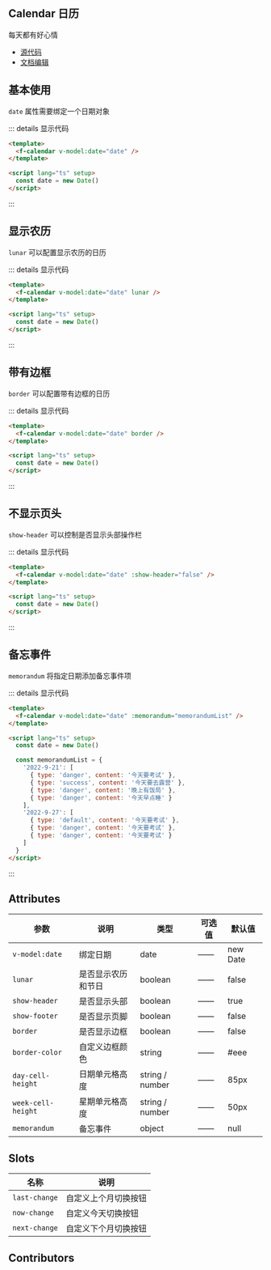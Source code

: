 ## Calendar 日历

每天都有好心情

- [源代码](https://github.com/FightingDesign/fighting-design/tree/master/packages/fighting-design/calendar)
- [文档编辑](https://github.com/FightingDesign/fighting-design/blob/master/docs/docs/components/calendar.md)

## 基本使用

`date` 属性需要绑定一个日期对象

<f-calendar v-model:date="date" />

::: details 显示代码

```html
<template>
  <f-calendar v-model:date="date" />
</template>

<script lang="ts" setup>
  const date = new Date()
</script>
```

:::

## 显示农历

`lunar` 可以配置显示农历的日历

<f-calendar v-model:date="date" lunar/>

::: details 显示代码

```html
<template>
  <f-calendar v-model:date="date" lunar />
</template>

<script lang="ts" setup>
  const date = new Date()
</script>
```

:::

## 带有边框

`border` 可以配置带有边框的日历

<f-calendar v-model:date="date" border/>

::: details 显示代码

```html
<template>
  <f-calendar v-model:date="date" border />
</template>

<script lang="ts" setup>
  const date = new Date()
</script>
```

:::

## 不显示页头

`show-header` 可以控制是否显示头部操作栏

<f-calendar v-model:date="date" :show-header="false"/>

::: details 显示代码

```html
<template>
  <f-calendar v-model:date="date" :show-header="false" />
</template>

<script lang="ts" setup>
  const date = new Date()
</script>
```

:::

## 备忘事件

`memorandum` 将指定日期添加备忘事件项

<f-calendar v-model:date="date" :memorandum="memorandumList" />

::: details 显示代码

```html
<template>
  <f-calendar v-model:date="date" :memorandum="memorandumList" />
</template>

<script lang="ts" setup>
  const date = new Date()

  const memorandumList = {
    '2022-9-21': [
      { type: 'danger', content: '今天要考试' },
      { type: 'success', content: '今天要去露营' },
      { type: 'danger', content: '晚上有饭局' },
      { type: 'danger', content: '今天早点睡' }
    ],
    '2022-9-27': [
      { type: 'default', content: '今天要考试' },
      { type: 'danger', content: '今天要考试' },
      { type: 'danger', content: '今天要考试' }
    ]
  }
</script>
```

:::

## Attributes

| 参数               | 说明               | 类型            | 可选值 | 默认值   |
| ------------------ | ------------------ | --------------- | ------ | -------- |
| `v-model:date`     | 绑定日期           | date            | ——     | new Date |
| `lunar`            | 是否显示农历和节日 | boolean         | ——     | false    |
| `show-header`      | 是否显示头部       | boolean         | ——     | true     |
| `show-footer`      | 是否显示页脚       | boolean         | ——     | false    |
| `border`           | 是否显示边框       | boolean         | ——     | false    |
| `border-color`     | 自定义边框颜色     | string          | ——     | #eee     |
| `day-cell-height`  | 日期单元格高度     | string / number | ——     | 85px     |
| `week-cell-height` | 星期单元格高度     | string / number | ——     | 50px     |
| `memorandum`       | 备忘事件           | object          | ——     | null     |

## Slots

| 名称          | 说明                 |
| ------------- | -------------------- |
| `last-change` | 自定义上个月切换按钮 |
| `now-change`  | 自定义今天切换按钮   |
| `next-change` | 自定义下个月切换按钮 |

## Contributors

<a href="https://github.com/Tyh2001" target="_blank">
  <f-avatar round src="https://avatars.githubusercontent.com/u/73180970?v=4" />
</a>

<script setup>
  const date = new Date()

  const memorandumList = {
    '2022-9-21': [
      { type: 'danger', content: '今天要考试' },
      { type: 'success', content: '今天要去露营' },
      { type: 'danger', content: '晚上有饭局' },
      { type: 'danger', content: '今天早点睡' }
    ],
    '2022-9-27': [
      { type: 'default', content: '今天要考试' },
      { type: 'danger', content: '今天要考试' },
      { type: 'danger', content: '今天要考试' }
    ]
  }
</script>

